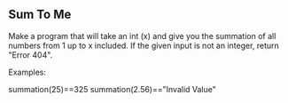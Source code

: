 ## Sum To Me

Make a program that will take an int (x) and give you the summation of all numbers from 1 up to x included.
If the given input is not an integer, return "Error 404".

Examples:

summation(25)==325
summation(2.56)=="Invalid Value"

